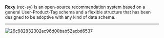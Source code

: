 **Rexy** (rec-sy) is an open-source recommendation system based on a general User-Product-Tag schema and a flexible structure that has been designed to be adoptive with any kind of data schema.

 ----------

![26c982832302ac96d00bab52acbd6537](https://cloud.githubusercontent.com/assets/5694520/20237512/bd2790b0-a8e9-11e6-865d-a9f2be1f5ff2.jpg)

